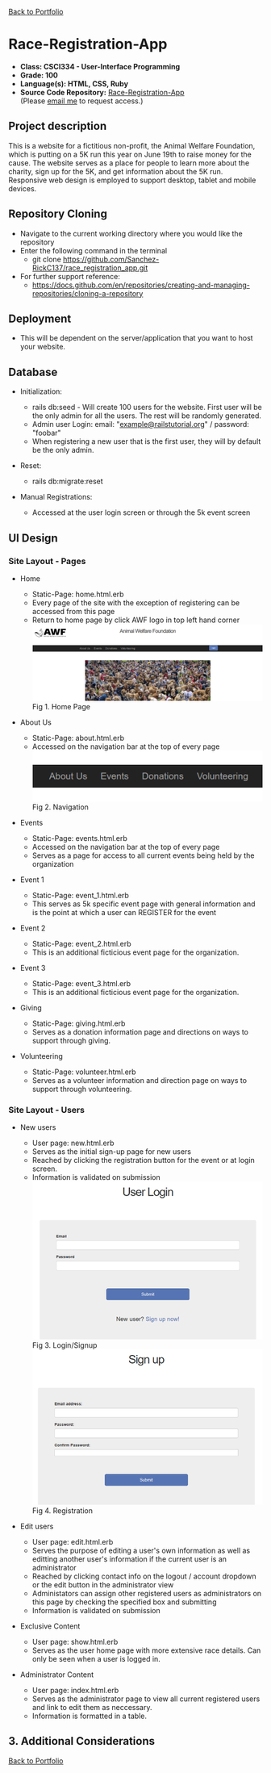 [Back to Portfolio](./)

Race-Registration-App
===============

-   **Class: CSCI334 - User-Interface Programming** 
-   **Grade: 100** 
-   **Language(s): HTML, CSS, Ruby** 
-   **Source Code Repository:** [Race-Registration-App](https://github.com/Sanchez-RickC137/Race_Registration_App)  
    (Please [email me](mailto:jrpike@csustudent.net?subject=GitHub%20Access) to request access.)

## Project description

This is a website for a fictitious non-profit, the Animal Welfare Foundation, which is putting on a 5K run this year on June 19th to raise money for the cause. The website serves as a place for people to learn more about the charity, sign up for the 5K, and get information about the 5K run. Responsive web design is employed to support desktop, tablet and mobile devices.

## Repository Cloning
* Navigate to the current working directory where you would like the repository
* Enter the following command in the terminal
   - git clone https://github.com/Sanchez-RickC137/race_registration_app.git
* For further support reference:
   - https://docs.github.com/en/repositories/creating-and-managing-repositories/cloning-a-repository
 
## Deployment
* This will be dependent on the server/application that you want to host your website.

## Database
* Initialization:
   - rails db:seed - Will create 100 users for the website. First user will be the only admin for all the users. The rest will be randomly generated.
   - Admin user Login: email: "example@railstutorial.org" / password: "foobar"
   - When registering a new user that is the first user, they will by default be the only admin.

* Reset:
   - rails db:migrate:reset

* Manual Registrations:
  - Accessed at the user login screen or through the 5k event screen

## UI Design

### Site Layout - Pages
* Home
   - Static-Page: home.html.erb
   - Every page of the site with the exception of registering can be accessed from this page
   - Return to home page by click AWF logo in top left hand corner\
![screenshot](images/AWF-home.png)  
Fig 1. Home Page

* About Us
   - Static-Page: about.html.erb
   - Accessed on the navigation bar at the top of every page\
    ![screenshot](images/AWF-nav.png)  
    Fig 2. Navigation

* Events
   - Static-Page: events.html.erb
   - Accessed on the navigation bar at the top of every page
   - Serves as a page for access to all current events being held by the organization

* Event 1
   - Static-Page: event_1.html.erb
   - This serves as 5k specific event page with general information and is the point at which a user can REGISTER for the event

* Event 2
   - Static-Page: event_2.html.erb
   - This is an additional ficticious event page for the organization.

* Event 3
   - Static-Page: event_3.html.erb
   - This is an additional ficticious event page for the organization.

* Giving
   - Static-Page: giving.html.erb
   - Serves as a donation information page and directions on ways to support through giving.

* Volunteering
   - Static-Page: volunteer.html.erb
   - Serves as a volunteer information and direction page on ways to support through volunteering.

### Site Layout - Users
* New users
   - User page: new.html.erb
   - Serves as the initial sign-up page for new users
   - Reached by clicking the registration button for the event or at login screen.
   - Information is validated on submission\
    ![screenshot](images/AWF-login.png)  
    Fig 3. Login/Signup
    ![screenshot](images/AWF-reg.png)  
    Fig 4. Registration 

* Edit users
   - User page: edit.html.erb
   - Serves the purpose of editing a user's own information as well as editting another user's information if the current user is an administrator
   - Reached by clicking contact info on the logout / account dropdown or the edit button in the administrator view
   - Administators can assign other registered users as administrators on this page by checking the specified box and submitting
   - Information is validated on submission

* Exclusive Content
   - User page: show.html.erb
   - Serves as the user home page with more extensive race details. Can only be seen when a user is logged in.

* Administrator Content
   - User page: index.html.erb
   - Serves as the administrator page to view all current registered users and link to edit them as neccessary.
   - Information is formatted in a table.


## 3. Additional Considerations


[Back to Portfolio](./)
